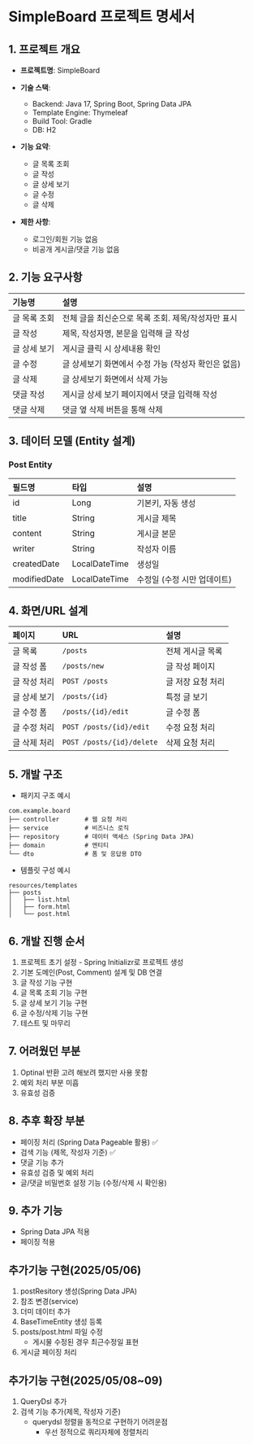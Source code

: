 
# SimpleBoard 프로젝트 명세서

## 1. 프로젝트 개요
- **프로젝트명**: SimpleBoard
- **기술 스택**:
  - Backend: Java 17, Spring Boot, Spring Data JPA
  - Template Engine: Thymeleaf
  - Build Tool: Gradle
  - DB: H2 
- **기능 요약**:
  - 글 목록 조회
  - 글 작성
  - 글 상세 보기
  - 글 수정
  - 글 삭제

- **제한 사항**:
  - 로그인/회원 기능 없음
  - 비공개 게시글/댓글 기능 없음

## 2. 기능 요구사항
| 기능명 | 설명 |
|:---|:---|
| 글 목록 조회 | 전체 글을 최신순으로 목록 조회. 제목/작성자만 표시 |
| 글 작성 | 제목, 작성자명, 본문을 입력해 글 작성 |
| 글 상세 보기 | 게시글 클릭 시 상세내용 확인 |
| 글 수정 | 글 상세보기 화면에서 수정 가능 (작성자 확인은 없음) |
| 글 삭제 | 글 상세보기 화면에서 삭제 가능 |
| 댓글 작성 | 게시글 상세 보기 페이지에서 댓글 입력해 작성 |
| 댓글 삭제 | 댓글 옆 삭제 버튼을 통해 삭제 |

## 3. 데이터 모델 (Entity 설계)

### Post Entity
| 필드명 | 타입 | 설명 |
|:---|:---|:---|
| id | Long | 기본키, 자동 생성 |
| title | String | 게시글 제목 |
| content | String | 게시글 본문 |
| writer | String | 작성자 이름 |
| createdDate | LocalDateTime | 생성일 |
| modifiedDate | LocalDateTime | 수정일 (수정 시만 업데이트) |

## 4. 화면/URL 설계
| 페이지 | URL | 설명 |
|:---|:---|:---|
| 글 목록 | `/posts` | 전체 게시글 목록 |
| 글 작성 폼 | `/posts/new` | 글 작성 페이지 |
| 글 작성 처리 | `POST /posts` | 글 저장 요청 처리 |
| 글 상세 보기 | `/posts/{id}` | 특정 글 보기 |
| 글 수정 폼 | `/posts/{id}/edit` | 글 수정 폼 |
| 글 수정 처리 | `POST /posts/{id}/edit` | 수정 요청 처리 |
| 글 삭제 처리 | `POST /posts/{id}/delete` | 삭제 요청 처리 |

## 5. 개발 구조
- 패키지 구조 예시
```
com.example.board
├── controller       # 웹 요청 처리
├── service          # 비즈니스 로직
├── repository       # 데이터 액세스 (Spring Data JPA)
├── domain           # 엔티티
└── dto              # 폼 및 응답용 DTO
```
- 템플릿 구성 예시
```
resources/templates
├── posts
│   ├── list.html
│   ├── form.html
│   └── post.html

```

## 6. 개발 진행 순서
1. 프로젝트 초기 설정 - Spring Initializr로 프로젝트 생성
2. 기본 도메인(Post, Comment) 설계 및 DB 연결
3. 글 작성 기능 구현
4. 글 목록 조회 기능 구현
5. 글 상세 보기 기능 구현
6. 글 수정/삭제 기능 구현
7. 테스트 및 마무리

## 7. 어려웠던 부분
1. Optinal 반환 고려 해보려 했지만 사용 못함
2. 예외 처리 부분 미흡
3. 유효성 검증

## 8. 추후 확장 부분
- 페이징 처리 (Spring Data Pageable 활용) ✅
- 검색 기능 (제목, 작성자 기준) ✅
- 댓글 기능 추가
- 유효성 검증 및 예외 처리 
- 글/댓글 비밀번호 설정 기능 (수정/삭제 시 확인용)

## 9. 추가 기능
- Spring Data JPA 적용
- 페이징 적용


## 추가기능 구현(2025/05/06)
1. postResitory 생성(Spring Data JPA)
2. 참조 변경(service)
3. 더미 데이터 추가
4. BaseTimeEntity 생성 등록
5. posts/post.html 파일 수정
    - 게시물 수정된 경우 최근수정일 표현
6. 게시글 페이징 처리


## 추가기능 구현(2025/05/08~09)
1. QueryDsl 추가
2. 검색 기능 추가(제목, 작성자 기준)
    - querydsl 정렬을 동적으로 구현하기 어려운점
        - 우선 정적으로 쿼리자체에 정렬처리
